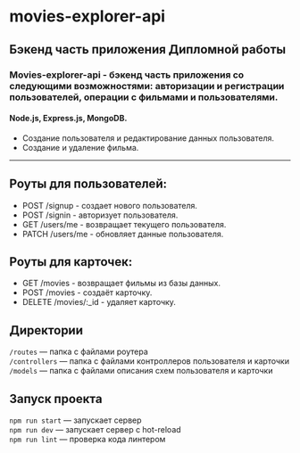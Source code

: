 # movies-explorer-api
## Бэкенд часть приложения Дипломной работы
### Movies-explorer-api - бэкенд часть приложения со следующими возможностями: авторизации и регистрации пользователей, операции с фильмами и пользователями.
#### Node.js, Express.js, MongoDB.
+ Создание пользователя и редактирование данных пользователя.
+ Создание и удаление фильма.
***
## Роуты для пользователей:
+ POST /signup - создает нового пользователя.
+ POST /signin - авторизует пользователя.
+ GET /users/me - возвращает текущего пользователя.
+ PATCH /users/me - обновляет данные пользователя.

## Роуты для карточек:
+ GET /movies - возвращает фильмы из базы данных.
+ POST /movies - создаёт карточку.
+ DELETE /movies/:_id - удаляет карточку.

## Директории

`/routes` — папка с файлами роутера  
`/controllers` — папка с файлами контроллеров пользователя и карточки   
`/models` — папка с файлами описания схем пользователя и карточки  
  
## Запуск проекта

`npm run start` — запускает сервер   
`npm run dev` — запускает сервер с hot-reload    
`npm run lint` — проверка кода линтером
